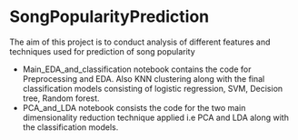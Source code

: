 # SongPopularityPrediction
The aim of this project is to conduct analysis of different features and techniques used for prediction of song popularity

* Main_EDA_and_classification notebook contains the code for Preprocessing and EDA. Also KNN clustering along with the final classification models consisting of logistic regression, SVM, Decision tree, Random forest.
* PCA_and_LDA notebook consists the code for the two main dimensionality reduction technique applied i.e PCA and LDA along with the classification models.
